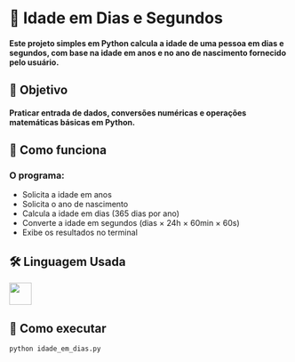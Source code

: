 # 📅 Idade em Dias e Segundos

#### Este projeto simples em Python calcula a idade de uma pessoa em **dias** e **segundos**, com base na idade em anos e no ano de nascimento fornecido pelo usuário.

## 📌 Objetivo

#### Praticar entrada de dados, conversões numéricas e operações matemáticas básicas em Python.

## 🧠 Como funciona

### O programa:
- Solicita a idade em anos
- Solicita o ano de nascimento
- Calcula a idade em dias (365 dias por ano)
- Converte a idade em segundos (dias × 24h × 60min × 60s)
- Exibe os resultados no terminal
## 🛠️ Linguagem Usada
<img src="https://upload.wikimedia.org/wikipedia/commons/c/c3/Python-logo-notext.svg" width="40" />

## 🚀 Como executar
```bash
python idade_em_dias.py

